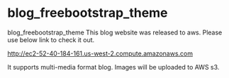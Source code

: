 # blog_freebootstrap_theme
blog_freebootstrap_theme
This blog website was released to aws. Please use below link to check it out.

http://ec2-52-40-184-161.us-west-2.compute.amazonaws.com

It supports multi-media format blog. Images will be uploaded to AWS s3.
